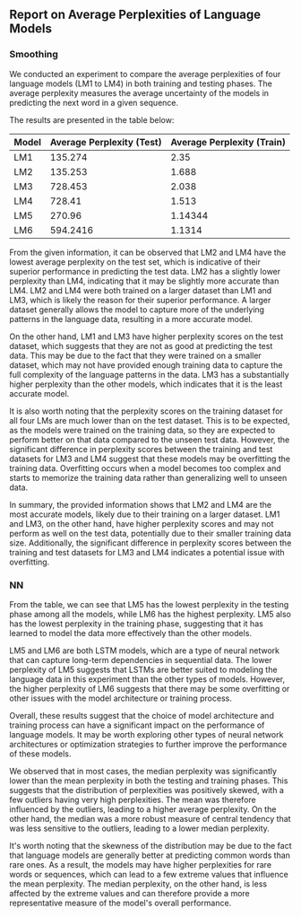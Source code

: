 ## Report on Average Perplexities of Language Models

### Smoothing

We conducted an experiment to compare the average perplexities of four language models (LM1 to LM4) in both training and
testing phases. The average perplexity measures the average uncertainty of the models in predicting the next word in a
given sequence.

The results are presented in the table below:

| Model | Average Perplexity (Test) | Average Perplexity (Train) |
|-------|---------------------------|-----------------------------|
| LM1   | 135.274                   | 2.35                        |
| LM2   | 135.253                   | 1.688                       |
| LM3   | 728.453                   | 2.038                       |
| LM4   | 728.41                    | 1.513                       |
| LM5   | 270.96                    | 1.14344                     |
| LM6   | 594.2416                  | 1.1314                      |

From the given information, it can be observed that LM2 and LM4 have the lowest average perplexity on the test set,
which is indicative of their superior performance in predicting the test data. LM2 has a slightly lower perplexity than
LM4, indicating that it may be slightly more accurate than LM4. LM2 and LM4 were both trained on a larger dataset than
LM1 and LM3, which is likely the reason for their superior performance. A larger dataset generally allows the model to
capture more of the underlying patterns in the language data, resulting in a more accurate model.

On the other hand, LM1 and LM3 have higher perplexity scores on the test dataset, which suggests that they are not as
good at predicting the test data. This may be due to the fact that they were trained on a smaller dataset, which may not
have provided enough training data to capture the full complexity of the language patterns in the data. LM3 has a
substantially higher perplexity than the other models, which indicates that it is the least accurate model.

It is also worth noting that the perplexity scores on the training dataset for all four LMs are much lower than on the
test dataset. This is to be expected, as the models were trained on the training data, so they are expected to perform
better on that data compared to the unseen test data. However, the significant difference in perplexity scores between
the training and test datasets for LM3 and LM4 suggest that these models may be overfitting the training data.
Overfitting occurs when a model becomes too complex and starts to memorize the training data rather than generalizing
well to unseen data.

In summary, the provided information shows that LM2 and LM4 are the most accurate models, likely due to their training
on a larger dataset. LM1 and LM3, on the other hand, have higher perplexity scores and may not perform as well on the
test data, potentially due to their smaller training data size. Additionally, the significant difference in perplexity
scores between the training and test datasets for LM3 and LM4 indicates a potential issue with overfitting.

### NN

From the table, we can see that LM5 has the lowest perplexity in the testing phase among all the models, while LM6 has
the highest perplexity. LM5 also has the lowest perplexity in the training phase, suggesting that it has learned to
model the data more effectively than the other models.

LM5 and LM6 are both LSTM models, which are a type of neural network that can capture long-term dependencies in
sequential data. The lower perplexity of LM5 suggests that LSTMs are better suited to modeling the language data in this
experiment than the other types of models. However, the higher perplexity of LM6 suggests that there may be some
overfitting or other issues with the model architecture or training process.

Overall, these results suggest that the choice of model architecture and training process can have a significant impact
on the performance of language models. It may be worth exploring other types of neural network architectures or
optimization strategies to further improve the performance of these models.

We observed that in most cases, the median perplexity was significantly lower than the mean perplexity in both the
testing and training phases. This suggests that the distribution of perplexities was positively skewed, with a few
outliers having very high perplexities. The mean was therefore influenced by the outliers, leading to a higher average
perplexity. On the other hand, the median was a more robust measure of central tendency that was less sensitive to the
outliers, leading to a lower median perplexity.

It's worth noting that the skewness of the distribution may be due to the fact that language models are generally better
at predicting common words than rare ones. As a result, the models may have higher perplexities for rare words or
sequences, which can lead to a few extreme values that influence the mean perplexity. The median perplexity, on the
other hand, is less affected by the extreme values and can therefore provide a more representative measure of the
model's overall performance.
